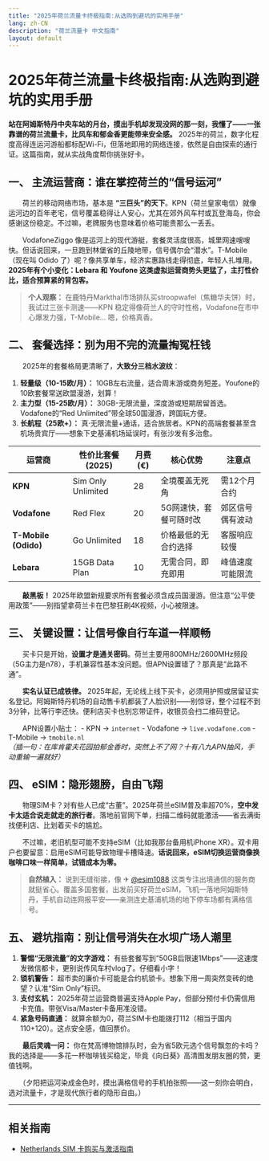 ```yaml
---
title: "2025年荷兰流量卡终极指南:从选购到避坑的实用手册"
lang: zh-CN
description: "荷兰流量卡 中文指南"
layout: default
---
```

# 2025年荷兰流量卡终极指南:从选购到避坑的实用手册

**站在阿姆斯特丹中央车站的月台，摸出手机却发现没网的那一刻，我懂了——一张靠谱的荷兰流量卡，比风车和郁金香更能带来安全感。** 2025年的荷兰，数字化程度高得连运河游船都标配Wi-Fi，但落地即用的网络连接，依然是自由探索的通行证。这篇指南，就从实战角度帮你挑张好卡。

## 一、 主流运营商：谁在掌控荷兰的“信号运河”

　　荷兰的移动网络市场，基本是 **“三巨头”的天下**。KPN（荷兰皇家电信）就像运河边的百年老宅，信号覆盖稳得让人安心，尤其在郊外风车村或瓦登海岛，你会感谢这份稳定。不过嘛，老牌服务也意味着价格可能贵那么一丢丢。

　　VodafoneZiggo 像是运河上的现代游艇，套餐灵活度很高，城里网速嗖嗖快。但话说回来，一旦跑到林堡省的丘陵地带，信号偶尔会“潜水”。T-Mobile（现在叫 Odido 了）呢？像共享单车，经济实惠路线走得彻底，年轻人扎堆用。**2025年有个小变化：Lebara 和 Youfone 这类虚拟运营商势头更猛了，主打性价比，适合预算紧的背包客。**

> **个人观察：** 在鹿特丹Markthal市场排队买stroopwafel（焦糖华夫饼）时，我试过三张卡测速——KPN 稳定得像荷兰人的守时性格，Vodafone在市中心爆发力强，T-Mobile… 嗯，价格真香。

## 二、 套餐选择：别为用不完的流量掏冤枉钱

　　2025年的套餐格局更清晰了，**大致分三档水波纹**：

1.  **轻量级（10-15欧/月）：** 10GB左右流量，适合周末游或商务短差。Youfone的10欧套餐常送欧盟漫游，划算！
2.  **主力型（15-25欧/月）：** 30GB-无限流量，深度游或短期居留首选。Vodafone的“Red Unlimited”带全球50国漫游，跨国玩方便。
3.  **长航程（25欧+）：** 真·无限流量+通话，适合旅居者。KPN的高端套餐甚至含机场贵宾厅——想象下史基浦机场延误时，有张沙发有多治愈。

| 运营商    | 性价比套餐(2025) | 月费(€) | 核心优势               | 注意点                     |
|-----------|------------------|---------|------------------------|----------------------------|
| **KPN**   | Sim Only Unlimited | 28      | 全境覆盖无死角         | 需12个月合约               |
| **Vodafone** | Red Flex         | 20      | 5G网速快，套餐可随时改 | 郊区信号偶有波动           |
| **T-Mobile (Odido)** | Go Unlimited     | 18      | 价格最低的无合约选择   | 客服响应较慢               |
| **Lebara** | 15GB Data Plan   | 10      | 无需合同，即充即用     | 峰值速度可能限流           |

　　**敲黑板！** 2025年欧盟新规要求所有套餐必须含成员国漫游。但注意“公平使用政策”——别指望拿荷兰卡在巴黎狂刷4K视频，小心被限速。

## 三、 关键设置：让信号像自行车道一样顺畅

　　买卡只是开始，**设置才是通关密码**。荷兰主要用800MHz/2600MHz频段（5G主力是n78），手机兼容性基本没问题。但APN设置错了？那真是“此路不通”。

　　**实名认证已成铁律。** 2025年起，无论线上线下买卡，必须用护照或居留证实名登记。阿姆斯特丹机场的自动售卡机都装了人脸识别——别惊讶，整个过程不到3分钟，比等行李还快。便利店买卡也别忘带证件，收银员会扫二维码登记。

　　APN设置小贴士：
    - KPN → `internet`
    - Vodafone → `live.vodafone.com`
    - T-Mobile → `tmobile.nl`  
    *（插一句：在库肯霍夫花园拍郁金香时，突然上不了网？十有八九APN抽风，手动重输一遍就好）*

## 四、 eSIM：隐形翅膀，自由飞翔

　　物理SIM卡？对有些人已成“古董”。2025年荷兰eSIM普及率超70%，**空中发卡太适合说走就走的旅行者**。落地前官网下单，扫描二维码就能激活——省去满街找便利店、比划着买卡的尴尬。

　　不过嘛，老旧机型可能不支持eSIM（比如我那台备用机iPhone XR）。双卡用户也要留意：启用eSIM可能导致物理卡槽降速。**话说回来，eSIM切换运营商像换咖啡口味一样简单，试错成本为零。**

> **自然植入：** 说到无缝衔接，像 ✈ [@esim1088](https://t.me/s/esim1088) 这类专注出境通信的服务商就挺省心。覆盖多国套餐，出发前买好荷兰eSIM，飞机一落地阿姆斯特丹，手机自动连网报平安——亲测连史基浦机场的地下停车场都有满格信号。

## 五、 避坑指南：别让信号消失在水坝广场人潮里

1.  **警惕“无限流量”的文字游戏：** 有些套餐写到“50GB后限速1Mbps”——这速度发微信都卡，更别说传风车村vlog了。仔细看小字！
2.  **锁机警告：** 超市卖的廉价卡可能是合约机锁卡。想象下用一周突然变砖的绝望？认准“Sim Only”标识。
3.  **支付玄机：** 2025年荷兰运营商普遍支持Apple Pay，但部分预付卡仍需信用卡充值。带张Visa/Master卡备用准没错。
4.  **紧急号码直通：** 就算余额为0，荷兰SIM卡也能拨打112（相当于国内110+120）。这点安全感，值回票价。

　　**最后灵魂一问：** 你在梵高博物馆排队时，会为省5欧元选个信号飘忽的卡吗？我的选择是——多花一杯咖啡钱买稳定，毕竟《向日葵》高清图发朋友圈的赞，更值钱啊。

　　（夕阳把运河染成金色时，摸出满格信号的手机拍张照——这一刻你会明白，选对流量卡，才是现代旅行者的隐形自由。）

<!-- crosslink -->
---

## 相关指南

- [Netherlands SIM 卡购买与激活指南](https://faciylike.github.io/netherlands-sim-guides)
